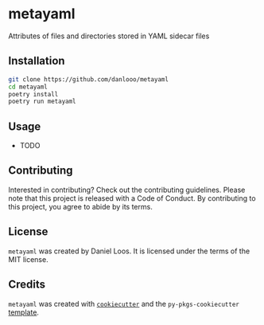 # metayaml

Attributes of files and directories stored in YAML sidecar files

## Installation

```bash
git clone https://github.com/danlooo/metayaml
cd metayaml
poetry install
poetry run metayaml
```

## Usage

- TODO

## Contributing

Interested in contributing? Check out the contributing guidelines. Please note that this project is released with a Code of Conduct. By contributing to this project, you agree to abide by its terms.

## License

`metayaml` was created by Daniel Loos. It is licensed under the terms of the MIT license.

## Credits

`metayaml` was created with [`cookiecutter`](https://cookiecutter.readthedocs.io/en/latest/) and the `py-pkgs-cookiecutter` [template](https://github.com/py-pkgs/py-pkgs-cookiecutter).
